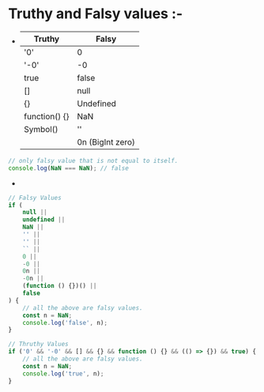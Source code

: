 # Truthy and Falsy values :-

-   | Truthy        | Falsy            |
    | ------------- | ---------------- |
    | '0'           | 0                |
    | '-0'          | -0               |
    | true          | false            |
    | []            | null             |
    | {}            | Undefined        |
    | function() {} | NaN              |
    | Symbol()      | ''               |
    |               | 0n (BigInt zero) |

```js
// only falsy value that is not equal to itself.
console.log(NaN === NaN); // false
```

-

```js
// Falsy Values
if (
    null ||
    undefined ||
    NaN ||
    '' ||
    '' ||
    `` ||
    0 ||
    -0 ||
    0n ||
    -0n ||
    (function () {})() ||
    false
) {
    // all the above are falsy values.
    const n = NaN;
    console.log('false', n);
}

// Thruthy Values
if ('0' && '-0' && [] && {} && function () {} && (() => {}) && true) {
    // all the above are falsy values.
    const n = NaN;
    console.log('true', n);
}
```
